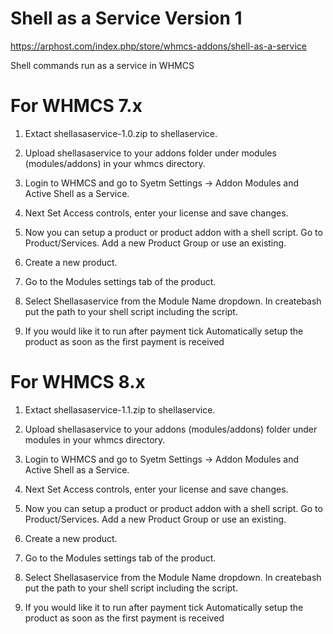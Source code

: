 # Shell as a Service Version 1

https://arphost.com/index.php/store/whmcs-addons/shell-as-a-service

Shell commands run as a service in WHMCS

# For WHMCS 7.x

1. Extact shellasaservice-1.0.zip to shellaservice.

2. Upload shellasaservice to your addons folder under modules (modules/addons) in your whmcs directory.

3. Login to WHMCS and go to Syetm Settings -> Addon Modules and Active Shell as a Service.

4. Next Set Access controls, enter your license  and save changes.

5. Now you can setup a product or product addon with a shell script. Go to Product/Services. Add a new Product Group or use an existing. 

6. Create a new product. 

7. Go to the Modules settings tab of the product.

8. Select Shellasaservice from the Module Name dropdown. In createbash put the path to your shell script including the script. 

9. If you would like it to run after payment tick	Automatically setup the product as soon as the first payment is received



# For WHMCS 8.x

1. Extact shellasaservice-1.1.zip to shellaservice.

2. Upload shellasaservice to your addons (modules/addons) folder under modules in your whmcs directory.

3. Login to WHMCS and go to Syetm Settings -> Addon Modules and Active Shell as a Service.

4. Next Set Access controls, enter your license  and save changes.

5. Now you can setup a product or product addon with a shell script. Go to Product/Services. Add a new Product Group or use an existing. 

6. Create a new product. 

7. Go to the Modules settings tab of the product.

8. Select Shellasaservice from the Module Name dropdown. In createbash put the path to your shell script including the script. 

9. If you would like it to run after payment tick	Automatically setup the product as soon as the first payment is received

